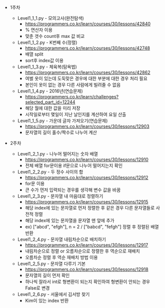 * 1주차
    * Level1_1_1.py - 모의고사(완전탐색)
      * https://programmers.co.kr/learn/courses/30/lessons/42840
      * % 연산자 이용
      * 맞춘 갯수 count후 max 값 비교
    * Level1_1_2.py - K번째 수(정렬)
      * https://programmers.co.kr/learn/courses/30/lessons/42748
      * 배열 split
      * sort후 index값 이용
    * Level1_1_3.py - 체육복(탐욕법)
      * https://programmers.co.kr/learn/courses/30/lessons/42862
      * 여벌 옷이 있는데 도둑맞은 경우에 대한 부분에 대한 경우 처리 필요
      * 본인이 옷이 없는 경우 다른 사람에게 빌려줄 수 없음
    * Level1_1_4.py - 2016년(연습문제)
      * https://programmers.co.kr/learn/challenges?selected_part_id=12244
      * 해당 월에 대한 값을 미리 저장
      * 시작일로부터 몇일이 지난 날인지를 계산하여 요일 산출
    * Level1_1_5.py - 가운데 글자 가져오기(연습문제)
      * https://programmers.co.kr/learn/courses/30/lessons/12903
      * 문자열의 길이 홀수/짝수로 나누어 계산


* 2주차
    * Level1_2_1.py - 나누어 떨어지는 숫자 배열
      * https://programmers.co.kr/learn/courses/30/lessons/12910
      * 전체 배열 for문이용 if문으로 나누어 떨어지는지 확인
    * Level1_2_2.py - 두 정수 사이의 합
      * https://programmers.co.kr/learn/courses/30/lessons/12912
      * for문 이용
      * 큰 수가 먼저 입력되는 경우를 생각해 변수 값을 바꿈
    * Level1_2_3.py - 문자열 내 마음대로 정렬하기
      * https://programmers.co.kr/learn/courses/30/lessons/12915
      * 해당 index에 있는 문자열로 먼저 정렬한 후 같은 경우 다른 문자열들로 사전적 정렬
      * 해당 index에 있는 문자열을 문자열 맨 앞에 추가
      * ex) ["abcd", "efgh"], n = 2 / ["babcd", "fefgh"] 정렬 후 정렬된 배열 반환
    * Level1_2_4.py - 문자열 내림차순으로 배치하기
      * https://programmers.co.kr/learn/courses/30/lessons/12917
      * 내림차순으로 정렬 or 오름차순으로 정렬한 후 역순으로 재배치
      * 오름차순 정렬 후 역순 재배치 방법 이용
    * Level1_2_5.py - 문자열 다루기 기본
      * https://programmers.co.kr/learn/courses/30/lessons/12918
      * 문자열의 길이 먼저 확인
      * 하나씩 잘라서 int로 형변환이 되는지 확인하여 형변환이 안되는 경우 False로 변경
    * Level1_2_6.py - 서울에서 김서방 찾기
      * Kim이 있는 index 반환
